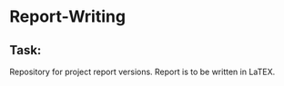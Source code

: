 # Report-Writing
## Task:
Repository for project report versions. Report is to be written in LaTEX.
